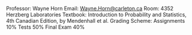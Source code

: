 Professor: Wayne Horn
Email: Wayne.Horn@carleton.ca
Room: 4352 Herzberg Laboratories
Textbook: Introduction to Probability and Statistics, 4th Canadian Edition, by Mendenhall et al.
Grading Scheme: 
	Assignments 10%
	Tests 50%
	Final Exam 40%



